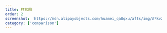 ```yaml
---
title: 柱状图
order: 2
screenshot: 'https://mdn.alipayobjects.com/huamei_qa8qxu/afts/img/A*kvZLSLxjnkIAAAAAAAAAAAAADmJ7AQ/original'
category: ['comparison']
---
```

